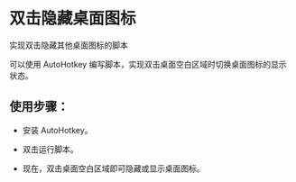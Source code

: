 # 双击隐藏桌面图标
实现双击隐藏其他桌面图标的脚本

可以使用 AutoHotkey 编写脚本，实现双击桌面空白区域时切换桌面图标的显示状态。

## 使用步骤：
- 安装 AutoHotkey。

- 双击运行脚本。

- 现在，双击桌面空白区域即可隐藏或显示桌面图标。
